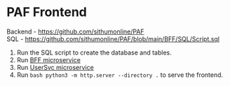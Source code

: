 # PAF Frontend

Backend - https://github.com/sithumonline/PAF <br>
SQL - https://github.com/sithumonline/PAF/blob/main/BFF/SQL/Script.sql

1. Run the SQL script to create the database and tables.
2. Run [BFF microservice](https://github.com/sithumonline/PAF/blob/main/BFF/src/main/java/com/github/paf/MainApp.java#L36)
3. Run [UserSvc microservice](https://github.com/sithumonline/PAF/blob/main/UserSvc/src/main/java/com/github/paf/MainApp.java#L27)
4. Run ``` bash python3 -m http.server --directory . ``` to serve the frontend.

